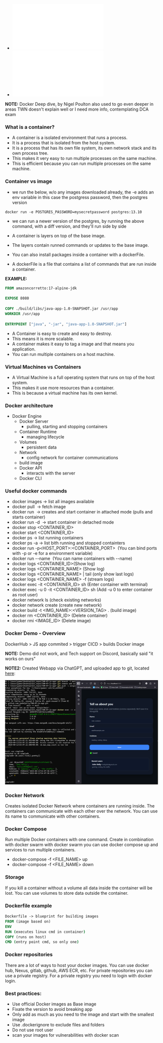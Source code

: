 * ![checklist](assets/files/03_Docker_Checklist.pdf)
* ![handout](assets/files/03_Docker_Handout.pdf)

__NOTE:__ Docker Deep dive, by Nigel Poulton also used to go even deeper in areas TWN doesn't explain well or I need more info, contemplating DCA exam

### What is a container?

* A container is a isolated environment that runs a process.
* It is a process that is isolated from the host system.
* It is a process that has its own file system, its own network stack and its own process tree.
* This makes it very easy to run multiple processes on the same machine.
* This is efficient because you can run multiple processes on the same machine.

### Container vs image

* we run the below, w/o any images downloaded already, the -e adds an env variable in this case the postgress password, then the postgres version

```console
docker run -e POSTGRES_PASSWORD=mysecretpassword postgres:13.10
```

* we can run a newer version of the postgres, by running the above command, with a diff version, and they'll run side by side

* A container is layers on top of the base image.
* The layers contain runned commands or updates to the base image.
* You can also install packages inside a container with a dockerFile.
* A dockerFile is a file that contains a list of commands that are run inside a container.

__EXAMPLE:__

```Dockerfile
FROM amazoncorretto:17-alpine-jdk

EXPOSE 8080

COPY ./build/libs/java-app-1.0-SNAPSHOT.jar /usr/app
WORKDIR /usr/app

ENTRYPOINT ["java", "-jar", "java-app-1.0-SNAPSHOT.jar"]
```


* A Container is easy to create and easy to destroy.
* This means it is more scalable.
* A container makes it easy to tag a image and that means you application.
* You can run multiple containers on a host machine.

### Virtual Machines vs Containers

* A Virtual Machine is a full operating system that runs on top of the host system.
* This makes it use more resources than a container.
* This is because a virtual machine has its own kernel.

### Docker architecture

- Docker Engine
    - Docker Server
        - pulling, starting and stopping containers
    - Container Runtime
        - managing lifecycle
    - Volumes
        - persistent data
    - Network
        - config network for container communications
    - build image
    - Docker API
        - interacts with the server
    - Docker CLI

### Useful docker commands

* docker images -> list all images available
* docker pull <IMAGE> -> fetch image
* docker run <IMAGE> -> creates and start container in attached mode (pulls and starts container)
* docker run -d <IMAGE> -> start container in detached mode
* docker stop <CONTAINER_ID>
* docker start <CONTAINER_ID>
* docker ps -> list running containers
* docker ps -a -> list bith running and stopped containters
* docker run -p<HOST_PORT>:<CONTAINER_PORT> <IMAGE> (You can bind ports with -p or -e for a environment variable)
* docker run --name <NAME> <IMAGE> (You can name containers with --name)
* docker logs <CONTAINER_ID>(Show log)
* docker logs <CONTAINER_NAME> (Show log)
* docker logs <CONTAINER_NAME> | tail (only show last logs)
* docker logs <CONTAINER_NAME> -f (stream logs)
* docker exec -it <CONTAINER_ID> sh (Enter container with terminal)
* docker exec -u 0 -it <CONTAINER_ID> sh (Add -u 0 to enter container as root user)
* docker network ls (check existing networks)
* docker network create <NAME> (create new network)
* docker build -t <IMG_NAME>:<VERSION_TAG> . (build image)
* docker rm <CONTAINER_ID> (Delete container)
* docker rmi <IMAGE_ID> (Delete image)

### Docker Demo - Overview

DockerHub > JS app commited > trigger CICD > builds Docker image

__NOTE:__ Demo did not work, and Tech support on Discord, basically said "it works on ours"

__NOTE2:__ Created Webapp via ChatGPT, and uploaded app to git, located [here](https://github.com/jadedjelly/TWN-07-js-GPT-app):

![07-docker-web-app](/assets/notes_images/07-docker-web-app.PNG)




### Docker Network

Creates isolated Docker Network where containers are running inside.
The containers can communicate with each other over the network.
You can use its name to communicate with other containers.

### Docker Compose

Run multiple Docker containers with one command.
Create in combination with docker swarm with docker swarm you can use docker compose up and services to run multiple
containers.

* docker-compose -f <FILE_NAME> up
* docker-compose -f <FILE_NAME> down

### Storage

If you kill a container without a volume all data inside the container will be lost.
You can use volumes to store data outside the container.

### Dockerfile example

```dockerfile
Dockerfile -> blueprint for building images
FROM (image based on)
ENV
RUN (executes linux cmd in container)
COPY (runs on host)
CMD (entry point cmd, so only one)
```

### Docker repositories

There are a lot of ways to host your docker images.
You can use docker hub, Nexus, gitlab, github, AWS ECR, etc.
For private repositories you can use a private registry.
For a private registry you need to login with docker login.

### Best practices:

- Use official Docker images as Base image
- Fixate the version to avoid breaking app
- Only add as much as you need to the image and start with the smallest image
- Use .dockerignore to exclude files and folders
- Do not use root user
- scan your images for vulnerabilities with docker scan <IMAGE>

